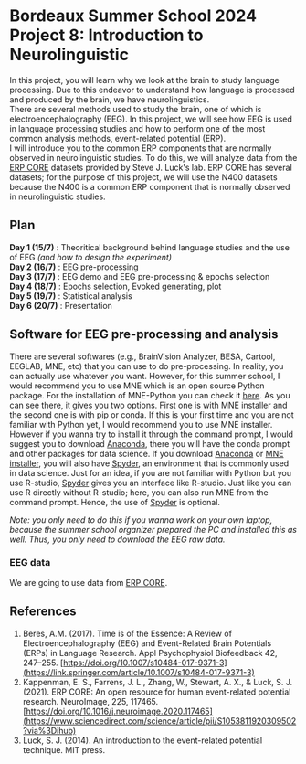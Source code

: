 # Bordeaux Summer School 2024 <br/> Project 8: Introduction to Neurolinguistic

In this project, you will learn why we look at the brain to study language processing. Due to this endeavor to understand how language is processed and produced by the brain, we have neurolinguistics.</br> 
There are several methods used to study the brain, one of which is electroencephalography (EEG). In this project, we will see how EEG is used in language processing studies and how to perform 
one of the most common analysis methods, event-related potential (ERP).</br>
I will introduce you to the common ERP components that are normally observed in neurolinguistic studies. 
To do this, we will analyze data from the [ERP CORE](https://erpinfo.org/erp-core) datasets provided by Steve J. Luck's lab. 
ERP CORE has several datasets; for the purpose of this project, we will use the N400 datasets because the N400 is a common ERP component that is normally observed in neurolinguistic studies.

## Plan
**Day 1 (15/7)** : Theoritical background behind language studies and the use of EEG *(and how to design the experiment)*</br>
**Day 2 (16/7)** : EEG pre-processing</br> 
**Day 3 (17/7)** : EEG demo and EEG pre-processing & epochs selection</br>
**Day 4 (18/7)** : Epochs selection, Evoked generating, plot</br>
**Day 5 (19/7)** : Statistical analysis</br>
**Day 6 (20/7)** : Presentation

## Software for EEG pre-processing and analysis
There are several softwares (e.g., BrainVision Analyzer, BESA, Cartool, EEGLAB, MNE, etc) that you can use to do pre-processing. In reality, you can actually use whatever you want. However, for this summer school, I would recommend you to use MNE which is an open source Python package. 
For the installation of MNE-Python you can check it [here](https://mne.tools/stable/install/index.html). As you can see there, it gives you two options. 
First one is with MNE installer and the second one is with pip or conda. If this is your first time and you are not familiar with Python yet, I would recommend you to use MNE installer. 
However if you wanna try to install it through the command prompt, I would suggest you to download [Anaconda](https://www.anaconda.com/download), there you will have the conda prompt and other packages for data science. 
If you download [Anaconda](https://www.anaconda.com/download) or [MNE installer](https://mne.tools/stable/install/index.html), you will also have [Spyder](https://www.spyder-ide.org/), 
an environment that is commonly used in data science. Just for an idea, if you are not familiar with Python but you use R-studio, [Spyder](https://www.spyder-ide.org/) gives you an interface like R-studio. 
Just like you can use R directly without R-studio; here, you can also run MNE from the command prompt. Hence, the use of [Spyder](https://www.spyder-ide.org/) is optional.

*Note: you only need to do this if you wanna work on your own laptop, because the summer school organizer prepared the PC and installed this as well. Thus, you only need to download the EEG raw data.*

### EEG data
We are going to use data from  [ERP CORE](https://erpinfo.org/erp-core).  

## References 
1. Beres, A.M. (2017). Time is of the Essence: A Review of Electroencephalography (EEG) and Event-Related Brain Potentials (ERPs) in Language Research. Appl Psychophysiol Biofeedback 42, 247–255. [https://doi.org/10.1007/s10484-017-9371-3](https://link.springer.com/article/10.1007/s10484-017-9371-3)
2. Kappenman, E. S., Farrens, J. L., Zhang, W., Stewart, A. X., & Luck, S. J. (2021). ERP CORE: An open resource for human event-related potential research. NeuroImage, 225, 117465. [https://doi.org/10.1016/j.neuroimage.2020.117465](https://www.sciencedirect.com/science/article/pii/S1053811920309502?via%3Dihub)
3. Luck, S. J. (2014). An introduction to the event-related potential technique. MIT press.
   
